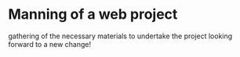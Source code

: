 # Manning of a web project

gathering of the necessary materials to undertake the project
looking forward to a new change!
